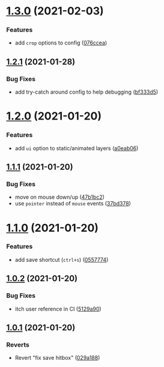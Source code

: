 # [1.3.0](https://github.com/SweetheartSquad/collar-me-impressed/compare/v1.2.1...v1.3.0) (2021-02-03)


### Features

* add `crop` options to config ([076ccea](https://github.com/SweetheartSquad/collar-me-impressed/commit/076ccea05dbaadba7b2592f10fad3e2cb0681959))

## [1.2.1](https://github.com/SweetheartSquad/collar-me-impressed/compare/v1.2.0...v1.2.1) (2021-01-28)


### Bug Fixes

* add try-catch around config to help debugging ([bf333d5](https://github.com/SweetheartSquad/collar-me-impressed/commit/bf333d5ba53d3ef485fce029a963dd3fe4a986d1))

# [1.2.0](https://github.com/SweetheartSquad/collar-me-impressed/compare/v1.1.1...v1.2.0) (2021-01-20)


### Features

* add `ui` option to static/animated layers ([a0eab06](https://github.com/SweetheartSquad/collar-me-impressed/commit/a0eab0605b99a52346266d509d622b2201022dd7))

## [1.1.1](https://github.com/SweetheartSquad/collar-me-impressed/compare/v1.1.0...v1.1.1) (2021-01-20)


### Bug Fixes

* move on mouse down/up ([47b1bc2](https://github.com/SweetheartSquad/collar-me-impressed/commit/47b1bc2d96da15c6c3eb4046d996277275e2baf8))
* use `pointer` instead of `mouse` events ([37bd378](https://github.com/SweetheartSquad/collar-me-impressed/commit/37bd378658d1c41171824d04693d1a0145b44811))

# [1.1.0](https://github.com/SweetheartSquad/collar-me-impressed/compare/v1.0.2...v1.1.0) (2021-01-20)


### Features

* add save shortcut (`ctrl+s`) ([0557774](https://github.com/SweetheartSquad/collar-me-impressed/commit/0557774f08fd6badd6dc3b2d48412626c0ca10ff))

## [1.0.2](https://github.com/SweetheartSquad/collar-me-impressed/compare/v1.0.1...v1.0.2) (2021-01-20)


### Bug Fixes

* itch user reference in CI ([5129a90](https://github.com/SweetheartSquad/collar-me-impressed/commit/5129a90ea3b4c568bf40c6c6373a8d4978f21c45))

## [1.0.1](https://github.com/SweetheartSquad/collar-me-impressed/compare/v1.0.0...v1.0.1) (2021-01-20)


### Reverts

* Revert "fix save hitbox" ([029a188](https://github.com/SweetheartSquad/collar-me-impressed/commit/029a18881f0f5ba288607d00c145eac7c96477ea))
